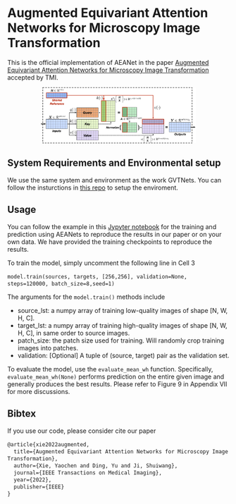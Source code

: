 # Augmented Equivariant Attention Networks for Microscopy Image Transformation

This is the official implementation of AEANet in the paper [Augmented Equivariant Attention Networks for Microscopy Image Transformation](https://ieeexplore.ieee.org/stamp/stamp.jsp?arnumber=9785968) accepted by TMI.

<p align="center">
  <img src="ba-lib.png" alt="drawing" width=70%/>
</p>

## System Requirements and Environmental setup

We use the same system and environment as the work GVTNets. You can follow the insturctions in [this repo](https://github.com/divelab/GVTNets/) to setup the enviroment.

## Usage

You can follow the example in this [Jypyter notebook](https://github.com/divelab/AEANets/blob/main/model3_pooled_batchatt_lib_kshape.ipynb) for the training and prediction using AEANets to reproduce the results in our paper or on your own data. We have provided the training checkpoints to reproduce the results.

To train the model, simply uncomment the following line in Cell 3

```
model.train(sources, targets, [256,256], validation=None, steps=120000, batch_size=8,seed=1)
```

The arguments for the `model.train()` methods include

- source_lst: a numpy array of training low-quality images of shape [N, W, H, C].
- target_lst: a numpy array of training high-quality images of shape [N, W, H, C], in same order to source images.
- patch_size: the patch size used for training. Will randomly crop training images into patches.
- validation: [Optional] A tuple of (source, target) pair as the validation set.

To evaluate the model, use the `evaluate_mean_wh` function. Specifically, `evaluate_mean_wh(None)` performs prediction on the entire given image and generally produces the best results. Please refer to Figure 9 in Appendix VII for more discussions.


## Bibtex

If you use our code, please consider cite our paper

```
@article{xie2022augmented,
  title={Augmented Equivariant Attention Networks for Microscopy Image Transformation},
  author={Xie, Yaochen and Ding, Yu and Ji, Shuiwang},
  journal={IEEE Transactions on Medical Imaging},
  year={2022},
  publisher={IEEE}
}
```
